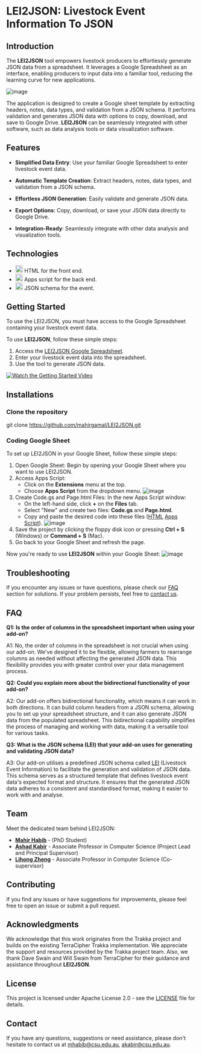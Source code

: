 # LEI2JSON: Livestock Event Information To JSON

## Introduction

The **LEI2JSON** tool empowers livestock producers to effortlessly generate JSON data from a spreadsheet. It leverages a Google Spreadsheet as an interface, enabling producers to input data into a familiar tool, reducing the learning curve for new applications.

![image](https://github.com/mahirgamal/LEI2JSON/assets/86919381/56607112-0c2e-44ca-a3fb-72065994427f)


The application is designed to create a Google sheet template by extracting headers, notes, data types, and validation from a JSON schema. It performs validation and generates JSON data with options to copy, download, and save to Google Drive. **LEI2JSON** can be seamlessly integrated with other software, such as data analysis tools or data visualization software.

## Features

- **Simplified Data Entry**: Use your familiar Google Spreadsheet to enter livestock event data.

- **Automatic Template Creation**: Extract headers, notes, data types, and validation from a JSON schema.

- **Effortless JSON Generation**: Easily validate and generate JSON data.

- **Export Options**: Copy, download, or save your JSON data directly to Google Drive.

- **Integration-Ready**: Seamlessly integrate with other data analysis and visualization tools.

## Technologies

- <img src="https://www.iconpacks.net/icons/2/free-html-icon-1467-thumb.png" alt="HTML Icon" width="20"> HTML for the front end.
- <img src="https://cdn-icons-png.flaticon.com/512/2965/2965300.png" alt="JavaScript Icon" width="20"> Apps script for the back end.
- <img src="https://w7.pngwing.com/pngs/124/578/png-transparent-json-computer-icons-jar-jar-angle-text-rectangle-thumbnail.png" alt="JSON Schema Icon" width="20"> JSON schema for the event.


## Getting Started
To use the LEI2JSON, you must have access to the Google Spreadsheet containing your livestock event data.

To use **LEI2JSON**, follow these simple steps:
1. Access the [LEI2JSON Google Spreadsheet][LEI2JSON].
2. Enter your livestock event data into the spreadsheet.
3. Use the tool to generate JSON data.

[![Watch the Getting Started Video](getting-started-thumbnail.png)](getting-started-video.mp4)

## Installations

### Clone the repository
git clone https://github.com/mahirgamal/LEI2JSON.git

### Coding Google Sheet

To set up LEI2JSON in your Google Sheet, follow these simple steps:
1. Open Google Sheet: Begin by opening your Google Sheet where you want to use LEI2JSON.
2. Access Apps Script:
   - Click on the **Extensions** menu at the top.
   - Choose **Apps Script** from the dropdown menu.
![image](https://github.com/mahirgamal/LEI2JSON/assets/86919381/8b932975-3f68-4bf0-b2ea-fc8696fbccac)
3. Create Code.gs and Page.html Files:
   In the new Apps Script window:
   - On the left-hand side, click **+** on the **Files** tab.
   - Select "New" and create two files: **Code.gs** and **Page.html**.
   - Copy and paste the desired code into these files ([HTML][html] [Apps Script][JavaScript]).
  ![image](https://github.com/mahirgamal/LEI2JSON/assets/86919381/4829d1e4-ad5d-4bc6-9553-9226caa483e4)
4. Save the project by clicking the floppy disk icon or pressing **Ctrl + S** (Windows) or **Command + S** (Mac).
5. Go back to your Google Sheet and refresh the page.

Now you're ready to use **LEI2JSON** within your Google Sheet:
![image](https://github.com/mahirgamal/LEI2JSON/assets/86919381/c74200a4-f16d-464f-bcbd-7bcde07ca913)

## Troubleshooting
If you encounter any issues or have questions, please check our [FAQ](#FAQ) section for solutions. If your problem persists, feel free to [contact us](#Contact).

## FAQ
**Q1: Is the order of columns in the spreadsheet important when using your add-on?**

A1: No, the order of columns in the spreadsheet is not crucial when using our add-on. We've designed it to be flexible, allowing farmers to rearrange columns as needed without affecting the generated JSON data. This flexibility provides you with greater control over your data management process.

**Q2: Could you explain more about the bidirectional functionality of your add-on?**

A2: Our add-on offers bidirectional functionality, which means it can work in both directions. It can build column headers from a JSON schema, allowing you to set up your spreadsheet structure, and it can also generate JSON data from the populated spreadsheet. This bidirectional capability simplifies the process of managing and working with data, making it a versatile tool for various tasks.

**Q3: What is the JSON schema (LEI) that your add-on uses for generating and validating JSON data?**

A3: Our add-on utilises a predefined JSON schema called [LEI](https://github.com/mahirgamal/LEI-schema) (Livestock Event Information) to facilitate the generation and validation of JSON data. This schema serves as a structured template that defines livestock event data's expected format and structure. It ensures that the generated JSON data adheres to a consistent and standardised format, making it easier to work with and analyse.

## Team

Meet the dedicated team behind LEI2JSON:

- [**Mahir Habib**](https://researchoutput.csu.edu.au/en/persons/mahir-habib) - (PhD Student)
- [**Ashad Kabir**](https://researchoutput.csu.edu.au/en/persons/akabircsueduau) - Associate Professor in Computer Science (Project Lead and Principal Supervisor)
- [**Lihong Zheng**](https://researchoutput.csu.edu.au/en/persons/lzhengcsueduau) - Associate Professor in Computer Science (Co-supervisor)

## Contributing
If you find any issues or have suggestions for improvements, please feel free to open an issue or submit a pull request.

## Acknowledgments
We acknowledge that this work originates from the Trakka project and builds on the existing TerraCipher Trakka implementation. We appreciate the support and resources provided by the Trakka project team. Also, we thank Dave Swain and Will Swain from TerraCipher for their guidance and assistance throughout **LEI2JSON**.


## License
This project is licensed under Apache License 2.0 - see the [LICENSE][lic] file for details.

## Contact
If you have any questions, suggestions or need assistance, please don't hesitate to contact us at mhabib@csu.edu.au, akabir@csu.edu.au.

[//]: #
  [LEI2JSON]:  <https://docs.google.com/spreadsheets/d/1bY8gVCLbVUoGXgYd5DosBFXTjOZqGR4kK8yUstpqIBs/edit#gid=0>
  [lic]: <https://github.com/mahirgamal/LEI2JSON/blob/main/LICENSE>
  [html]: <https://github.com/mahirgamal/LEI2JSON/blob/main/src/Page.html>
  [JavaScript]: <https://github.com/mahirgamal/LEI2JSON/blob/main/src/Code.gs>
 
